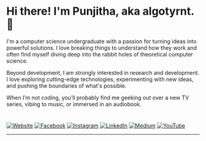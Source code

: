 # Hi there! I'm Punjitha, aka algotyrnt. 👋

I'm a computer science undergraduate with a passion for turning ideas into powerful solutions. I love breaking things to understand how they work and often find myself diving deep into the rabbit holes of theoretical computer science.

Beyond development, I am strongly interested in research and development. I love exploring cutting-edge technologies, experimenting with new ideas, and pushing the boundaries of what's possible.

When I’m not coding, you’ll probably find me geeking out over a new TV series, vibing to music, or immersed in an audiobook. 
#
[![Website](https://img.shields.io/badge/Website-000000?logo=google-chrome&logoColor=white)](https://tyrnt.co) [![Facebook](https://img.shields.io/badge/Facebook-%231877F2.svg?logo=Facebook&logoColor=white)](https://facebook.com/algotyrnt) [![Instagram](https://img.shields.io/badge/Instagram-%23E4405F.svg?logo=Instagram&logoColor=white)](https://instagram.com/algotyrnt) [![LinkedIn](https://img.shields.io/badge/LinkedIn-%230077B5.svg?logo=linkedin&logoColor=white)](https://linkedin.com/in/punjitha) [![Medium](https://img.shields.io/badge/Medium-12100E?logo=medium&logoColor=white)](https://medium.com/@tyrnt) [![YouTube](https://img.shields.io/badge/YouTube-%23FF0000.svg?logo=YouTube&logoColor=white)](https://youtube.com/@algotyrnt) 

---

<!---
algotyrnt/algotyrnt is a ✨ special ✨ repository because its `README.md` (this file) appears on your GitHub profile.
You can click the Preview link to take a look at your changes.
--->
